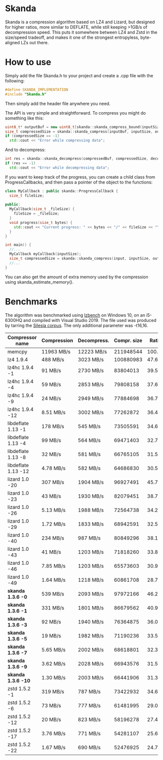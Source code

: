 # Skanda

Skanda is a compression algorithm based on LZ4 and Lizard, but designed for higher ratios, more similar to DEFLATE, while still keeping >1GB/s of decompression speed. This puts it somewhere between LZ4 and Zstd in the size/speed tradeoff, and makes it one of the strongest entropyless, byte-aligned LZs out there.

# How to use

Simply add the file Skanda.h to your project and create a .cpp file with the following:
```cpp
#define SKANDA_IMPLEMENTATION
#include "Skanda.h"
```
Then simply add the header file anywhere you need.

The API is very simple and straightforward. To compress you might do something like this:
```cpp
uint8_t* outputBuf = new uint8_t[skanda::skanda_compress_bound(inputSize)];
size_t compressedSize = skanda::skanda_compress(inputBuf, inputSize, outputBuf);
if (compressedSize == -1)
  std::cout << "Error while compressing data";
```
And to decompress:
```cpp
int res = skanda::skanda_decompress(compressedBuf, compressedSize, decompressedBuf, uncompressedSize);
if (res == -1)
  std::cout << "Error while decompressing data";
```

If you want to keep track of the progress, you can create a child class from ProgressCallbacks, and then pass a pointer of the object to the functions:
```cpp
class MyCallback : public skanda::ProgressCallback {
  size_t fileSize;
  
public:
  MyCallback(size_t _fileSize) {
    fileSize = _fileSize;
  }
  void progress(size_t bytes) {
    std::cout << "Current progress: " << bytes << "/" << fileSize << "\n";
  }
}

int main() {
  //...
  MyCallback myCallback(inputSize);
  size_t compressedSize = skanda::skanda_compress(input, inputSize, output, level, window, &myCallback);
  //...
}
```

You can also get the amount of extra memory used by the compression using skanda_estimate_memory().

# Benchmarks

The algorithm was benchmarked using [lzbench](https://github.com/inikep/lzbench) on Windows 10, on an i5-6300HQ and compiled with Visual Studio 2019. The file used was produced by tarring the [Silesia corpus](http://sun.aei.polsl.pl/~sdeor/index.php?page=silesia). The only additional parameter was -t16,16.

| Compressor name         | Compression| Decompress.| Compr. size | Ratio |
| ---------------         | -----------| -----------| ----------- | ----- | 
| memcpy                  | 11963 MB/s | 12223 MB/s |   211948544 |100.00 |  
| lz4 1.9.4               |   488 MB/s |  3023 MB/s |   100880983 | 47.60 |
| lz4hc 1.9.4 -1          |    91 MB/s |  2730 MB/s |    83804013 | 39.54 |
| lz4hc 1.9.4 -4          |    59 MB/s |  2853 MB/s |    79808158 | 37.65 |
| lz4hc 1.9.4 -9          |    24 MB/s |  2949 MB/s |    77884698 | 36.75 |
| lz4hc 1.9.4 -12         |  8.51 MB/s |  3002 MB/s |    77262872 | 36.45 |
| libdeflate 1.13 -1      |   178 MB/s |   545 MB/s |    73505591 | 34.68 |
| libdeflate 1.13 -4      |    99 MB/s |   564 MB/s |    69471403 | 32.78 |
| libdeflate 1.13 -8      |    32 MB/s |   581 MB/s |    66765105 | 31.50 |
| libdeflate 1.13 -12     |  4.78 MB/s |   582 MB/s |    64686830 | 30.52 |
| lizard 1.0 -20          |   307 MB/s |  1904 MB/s |    96927491 | 45.73 |
| lizard 1.0 -23          |    43 MB/s |  1930 MB/s |    82079451 | 38.73 |
| lizard 1.0 -26          |  5.13 MB/s |  1988 MB/s |    72564738 | 34.24 |
| lizard 1.0 -29          |  1.72 MB/s |  1833 MB/s |    68942591 | 32.53 |
| lizard 1.0 -40          |   234 MB/s |   987 MB/s |    80849296 | 38.15 |
| lizard 1.0 -43          |    41 MB/s |  1203 MB/s |    71818260 | 33.88 |
| lizard 1.0 -46          |  7.85 MB/s |  1203 MB/s |    65573603 | 30.94 |
| lizard 1.0 -49          |  1.64 MB/s |  1218 MB/s |    60861708 | 28.72 |
| **skanda 1.3.6 -0**     |   539 MB/s |  2093 MB/s |    97972166 | 46.22 |
| **skanda 1.3.6 -1**     |   331 MB/s |  1801 MB/s |    86679562 | 40.90 |
| **skanda 1.3.6 -3**     |    92 MB/s |  1940 MB/s |    76364875 | 36.03 |
| **skanda 1.3.6 -5**     |    19 MB/s |  1982 MB/s |    71190236 | 33.59 |
| **skanda 1.3.6 -7**     |  5.65 MB/s |  2002 MB/s |    68618801 | 32.38 |
| **skanda 1.3.6 -9**     |  3.62 MB/s |  2028 MB/s |    66943576 | 31.58 |
| **skanda 1.3.6 -10**    |  1.30 MB/s |  2003 MB/s |    66441906 | 31.35 |
| zstd 1.5.2 -1           |   319 MB/s |   787 MB/s |    73422932 | 34.64 |
| zstd 1.5.2 -6           |    73 MB/s |   777 MB/s |    61481995 | 29.01 |
| zstd 1.5.2 -12          |    20 MB/s |   823 MB/s |    58196278 | 27.46 |
| zstd 1.5.2 -17          |  3.76 MB/s |   771 MB/s |    54281107 | 25.61 |
| zstd 1.5.2 -22          |  1.67 MB/s |   690 MB/s |    52476925 | 24.76 | 

